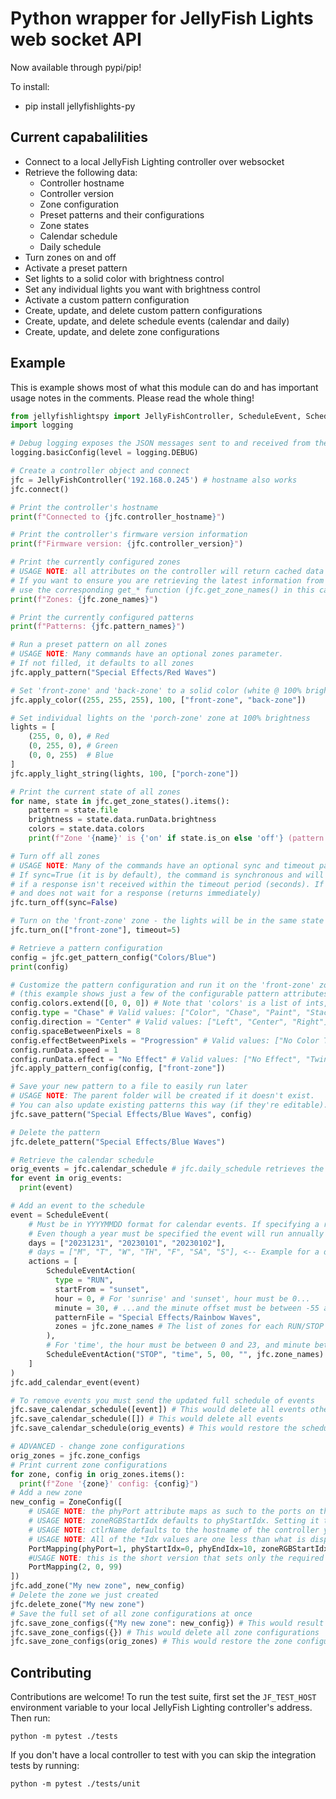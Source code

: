 # Python wrapper for JellyFish Lights web socket API

Now available through pypi/pip!

To install:

- pip install jellyfishlights-py

## Current capabalilities

- Connect to a local JellyFish Lighting controller over websocket
- Retrieve the following data:
  - Controller hostname
  - Controller version
  - Zone configuration
  - Preset patterns and their configurations
  - Zone states
  - Calendar schedule
  - Daily schedule
- Turn zones on and off
- Activate a preset pattern
- Set lights to a solid color with brightness control
- Set any individual lights you want with brightness control
- Activate a custom pattern configuration
- Create, update, and delete custom pattern configurations
- Create, update, and delete schedule events (calendar and daily)
- Create, update, and delete zone configurations

## Example

This is example shows most of what this module can do and has important usage notes in the comments. Please read the whole thing!

```python
from jellyfishlightspy import JellyFishController, ScheduleEvent, ScheduleEventAction, ZoneConfig, PortMapping
import logging

# Debug logging exposes the JSON messages sent to and received from the controller
logging.basicConfig(level = logging.DEBUG)

# Create a controller object and connect
jfc = JellyFishController('192.168.0.245') # hostname also works
jfc.connect()

# Print the controller's hostname
print(f"Connected to {jfc.controller_hostname}")

# Print the controller's firmware version information
print(f"Firmware version: {jfc.controller_version}")

# Print the currently configured zones
# USAGE NOTE: all attributes on the controller will return cached data when available.
# If you want to ensure you are retrieving the latest information from the controller,
# use the corresponding get_* function (jfc.get_zone_names() in this case)
print(f"Zones: {jfc.zone_names}")

# Print the currently configured patterns
print(f"Patterns: {jfc.pattern_names}")

# Run a preset pattern on all zones
# USAGE NOTE: Many commands have an optional zones parameter.
# If not filled, it defaults to all zones
jfc.apply_pattern("Special Effects/Red Waves")

# Set 'front-zone' and 'back-zone' to a solid color (white @ 100% brightness in this case)
jfc.apply_color((255, 255, 255), 100, ["front-zone", "back-zone"])

# Set individual lights on the 'porch-zone' zone at 100% brightness
lights = [
    (255, 0, 0), # Red
    (0, 255, 0), # Green
    (0, 0, 255)  # Blue
]
jfc.apply_light_string(lights, 100, ["porch-zone"])

# Print the current state of all zones
for name, state in jfc.get_zone_states().items():
    pattern = state.file
    brightness = state.data.runData.brightness
    colors = state.data.colors
    print(f"Zone '{name}' is {'on' if state.is_on else 'off'} (pattern: '{pattern}', colors: {colors}, brightness: {brightness})")

# Turn off all zones
# USAGE NOTE: Many of the commands have an optional sync and timeout parameter.
# If sync=True (it is by default), the command is synchronous and will raise a JellyFishException
# if a response isn't received within the timeout period (seconds). If sync=False it sends the command
# and does not wait for a response (returns immediately)
jfc.turn_off(sync=False)

# Turn on the 'front-zone' zone - the lights will be in the same state as when they were last on
jfc.turn_on(["front-zone"], timeout=5)

# Retrieve a pattern configuration
config = jfc.get_pattern_config("Colors/Blue")
print(config)

# Customize the pattern configuration and run it on the 'front-zone' zone
# (this example shows just a few of the configurable pattern attributes)
config.colors.extend([0, 0, 0]) # Note that 'colors' is a list of ints, not a list of tuples! Be sure the list is divisible by 3
config.type = "Chase" # Valid values: ["Color", "Chase", "Paint", "Stacker", "Sequence", "Multi-Paint", "Soffit"]
config.direction = "Center" # Valid values: ["Left", "Center", "Right"]
config.spaceBetweenPixels = 8
config.effectBetweenPixels = "Progression" # Valid values: ["No Color Transform", "Repeat", "Progression", "Fade", "Fill with Black"]
config.runData.speed = 1
config.runData.effect = "No Effect" # Valid values: ["No Effect", "Twinkle", "Lightning"]
jfc.apply_pattern_config(config, ["front-zone"])

# Save your new pattern to a file to easily run later
# USAGE NOTE: The parent folder will be created if it doesn't exist.
# You can also update existing patterns this way (if they're editable).
jfc.save_pattern("Special Effects/Blue Waves", config)

# Delete the pattern
jfc.delete_pattern("Special Effects/Blue Waves")

# Retrieve the calendar schedule
orig_events = jfc.calendar_schedule # jfc.daily_schedule retrieves the daily schedule
for event in orig_events:
  print(event)

# Add an event to the schedule
event = ScheduleEvent(
    # Must be in YYYYMMDD format for calendar events. If specifying a range, include each individual day
    # Even though a year must be specified the event will run annually
    days = ["20231231", "20230101", "20230102"],
    # days = ["M", "T", "W", "TH", "F", "SA", "S"], <-- Example for a daily schedule event
    actions = [
        ScheduleEventAction(
          type = "RUN",
          startFrom = "sunset",
          hour = 0, # For 'sunrise' and 'sunset', hour must be 0...
          minute = 30, # ...and the minute offset must be between -55 and 55 and divisible by 5
          patternFile = "Special Effects/Rainbow Waves",
          zones = jfc.zone_names # The list of zones for each RUN/STOP action must match!
        ),
        # For 'time', the hour must be between 0 and 23, and minute between 0 and 59
        ScheduleEventAction("STOP", "time", 5, 00, "", jfc.zone_names)
    ]
)
jfc.add_calendar_event(event)

# To remove events you must send the updated full schedule of events
jfc.save_calendar_schedule([event]) # This would delete all events other than what we just created
jfc.save_calendar_schedule([]) # This would delete all events
jfc.save_calendar_schedule(orig_events) # This would restore the schedule to what we retrieved above (before we modified it)

# ADVANCED - change zone configurations
orig_zones = jfc.zone_configs
# Print current zone configurations
for zone, config in orig_zones.items():
  print(f"Zone '{zone}' config: {config}")
# Add a new zone
new_config = ZoneConfig([
    # USAGE NOTE: the phyPort attribute maps as such to the ports on the controller (controller port->phyPort): 1->1, 2->2, 3->4, 4->8
    # USAGE NOTE: zoneRGBStartIdx defaults to phyStartIdx. Setting it to the phyEndIdx value will reverse the direction
    # USAGE NOTE: ctlrName defaults to the hostname of the controller you are currently connected to (jfc.controller_hostname)
    # USAGE NOTE: All of the *Idx values are one less than what is displayed in the app! (e.g. a "1" value in the app is a "0" value here)
    PortMapping(phyPort=1, phyStartIdx=0, phyEndIdx=10, zoneRGBStartIdx=10, ctlrName="my-controller-hostname"),
    #USAGE NOTE: this is the short version that sets only the required fields: phyPort, phyStartIdx, and phyEndIdx
    PortMapping(2, 0, 99)
])
jfc.add_zone("My new zone", new_config)
# Delete the zone we just created
jfc.delete_zone("My new zone")
# Save the full set of all zone configurations at once
jfc.save_zone_configs({"My new zone": new_config}) # This would result in a single zone (any other zones would be deleted)
jfc.save_zone_configs({}) # This would delete all zone configurations
jfc.save_zone_configs(orig_zones) # This would restore the zone configurations to what they were when we retrieved above (before we modified them)
```

## Contributing

Contributions are welcome! To run the test suite, first set the `JF_TEST_HOST` environment variable to your local JellyFish Lighting controller's address. Then run:

```
python -m pytest ./tests
```

If you don't have a local controller to test with you can skip the integration tests by running:

```
python -m pytest ./tests/unit
```
